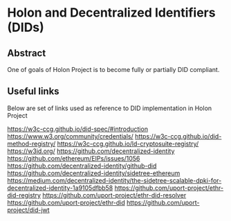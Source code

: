 # Holon and Decentralized Identifiers (DIDs) 

## Abstract

One of goals of Holon Project is to become fully or partially DID compliant. 

## Useful links

Below are set of links used as reference to DID implementation in Holon Project

https://w3c-ccg.github.io/did-spec/#introduction
https://www.w3.org/community/credentials/
https://w3c-ccg.github.io/did-method-registry/
https://w3c-ccg.github.io/ld-cryptosuite-registry/
https://w3id.org/
https://github.com/decentralized-identity
https://github.com/ethereum/EIPs/issues/1056
https://github.com/decentralized-identity/github-did
https://github.com/decentralized-identity/sidetree-ethereum
https://medium.com/decentralized-identity/the-sidetree-scalable-dpki-for-decentralized-identity-1a9105dfbb58
https://github.com/uport-project/ethr-did-registry
https://github.com/uport-project/ethr-did-resolver
https://github.com/uport-project/ethr-did
https://github.com/uport-project/did-jwt

